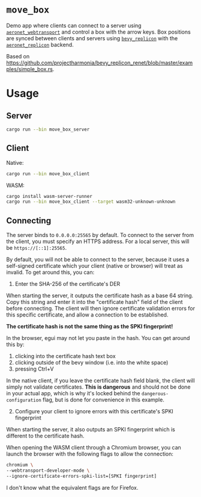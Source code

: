 # `move_box`

Demo app where clients can connect to a server using [`aeronet_webtransport`] and control a box with
the arrow keys. Box positions are synced between clients and servers using [`bevy_replicon`] with
the [`aeronet_replicon`] backend.

Based on <https://github.com/projectharmonia/bevy_replicon_renet/blob/master/examples/simple_box.rs>.

# Usage

## Server

```sh
cargo run --bin move_box_server
```

## Client

Native:

```sh
cargo run --bin move_box_client
```

WASM:

```sh
cargo install wasm-server-runner
cargo run --bin move_box_client --target wasm32-unknown-unknown
```

## Connecting

The server binds to `0.0.0.0:25565` by default. To connect to the server from the client, you must
specify an HTTPS address. For a local server, this will be `https://[::1]:25565`.

By default, you will not be able to connect to the server, because it uses a self-signed certificate
which your client (native or browser) will treat as invalid. To get around this, you can:

1. Enter the SHA-256 of the certificate's DER

When starting the server, it outputs the certificate hash as a base 64 string. Copy this string and
enter it into the "certificate hash" field of the client before connecting. The client will then
ignore certificate validation errors for this specific certificate, and allow a connection to be
established.

**The certificate hash is not the same thing as the SPKI fingerprint!**

In the browser, egui may not let you paste in the hash. You can get around this by:
1. clicking into the certificate hash text box
2. clicking outside of the bevy window (i.e. into the white space)
3. pressing Ctrl+V

In the native client, if you leave the certificate hash field blank, the client will simply not
validate certificates. **This is dangerous** and should not be done in your actual app, which is why
it's locked behind the `dangerous-configuration` flag, but is done for convenience in this example.

2. Configure your client to ignore errors with this certificate's SPKI fingerprint

When starting the server, it also outputs an SPKI fingerprint which is different to the certificate
hash.

When opening the WASM client through a Chromium browser, you can launch the browser with the
following flags to allow the connection:

```sh
chromium \
--webtransport-developer-mode \
--ignore-certificate-errors-spki-list=[SPKI fingerprint]
```

I don't know what the equivalent flags are for Firefox.

[`aeronet_webtransport`]: https://docs.rs/aeronet_webtransport
[`bevy_replicon`]: https://docs.rs/bevy_replicon
[`aeronet_replicon`]: https://docs.rs/aeronet_replicon
